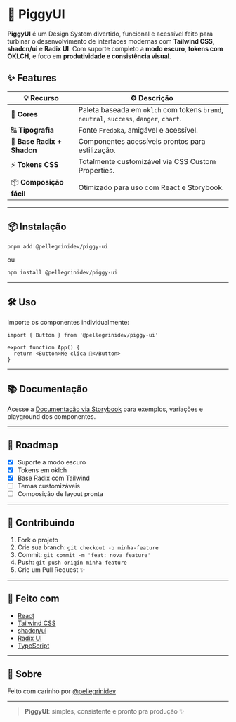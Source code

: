 # 🐷 PiggyUI

**PiggyUI** é um Design System divertido, funcional e acessível feito para turbinar o desenvolvimento de interfaces modernas com **Tailwind CSS**, **shadcn/ui** e **Radix UI**. Com suporte completo a **modo escuro**, **tokens com OKLCH**, e foco em **produtividade e consistência visual**.

## ✨ Features

| 💡 Recurso        | ⚙️ Descrição |
|-------------------|-------------|
| 🎨 **Cores**       | Paleta baseada em `oklch` com tokens `brand`, `neutral`, `success`, `danger`, `chart`. |
| 🔠 **Tipografia**  | Fonte `Fredoka`, amigável e acessível. |
| 🧩 **Base Radix + Shadcn** | Componentes acessíveis prontos para estilização. |
| ⚡ **Tokens CSS**  | Totalmente customizável via CSS Custom Properties. |
| 📦 **Composição fácil** | Otimizado para uso com React e Storybook. |

---

## 📦 Instalação

```bash
pnpm add @pellegrinidev/piggy-ui
```

ou

```bash
npm install @pellegrinidev/piggy-ui
```

---

## 🛠️ Uso

Importe os componentes individualmente:

```tsx
import { Button } from '@pellegrinidev/piggy-ui'

export function App() {
  return <Button>Me clica 🐷</Button>
}
```

---

## 📚 Documentação

Acesse a [Documentação via Storybook](https://seu-link-do-storybook.vercel.app) para exemplos, variações e playground dos componentes.

---

## 🚀 Roadmap

- [x] Suporte a modo escuro
- [x] Tokens em oklch
- [x] Base Radix com Tailwind
- [ ] Temas customizáveis
- [ ] Composição de layout pronta

---

## 🤝 Contribuindo

1. Fork o projeto
2. Crie sua branch: `git checkout -b minha-feature`
3. Commit: `git commit -m 'feat: nova feature'`
4. Push: `git push origin minha-feature`
5. Crie um Pull Request ✨

---

## 🧠 Feito com

- [React](https://react.dev)
- [Tailwind CSS](https://tailwindcss.com)
- [shadcn/ui](https://ui.shadcn.dev/)
- [Radix UI](https://www.radix-ui.com/)
- [TypeScript](https://www.typescriptlang.org/)

---

## 🐷 Sobre

Feito com carinho por [@pellegrinidev](https://github.com/PellegriniGuilherme)

---

> **PiggyUI**: simples, consistente e pronto pra produção ✨
